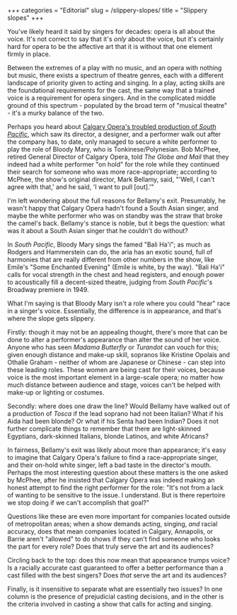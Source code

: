 +++
categories = "Editorial"
slug = /slippery-slopes/
title = "Slippery slopes"
+++

You've likely heard it said by singers for decades: opera is all about the voice. It's not correct to say that it's *only* about the voice, but it's certainly hard for opera to be the affective art that it is without that one element firmly in place.

Between the extremes of a play with no music, and an opera with nothing but music, there exists a spectrum of theatre genres, each with a different landscape of priority given to acting and singing. In a play, acting skills are the foundational requirements for the cast, the same way that a trained voice is a requirement for opera singers. And in the complicated middle ground of this spectrum - populated by the broad term of "musical theatre" - it's a murky balance of the two.

Perhaps you heard about [Calgary Opera's troubled production of *South Pacific*](https://beta.theglobeandmail.com/arts/theatre-and-performance/director-performer-resign-after-calgary-opera-casts-white-woman-for-asian-role/article34634649/?ref=http%3A%2F%2Fwww.theglobeandmail.com&cmpid=rss1&click=dlvr.it), which saw its director, a designer, and a performer walk out after the company has, to date, only managed to secure a white performer to play the role of Bloody Mary, who is Tonkinese/Polynesian. Bob McPhee, retired General Director of Calgary Opera, told *The Globe and Mail* that they indeed had a white performer "on hold" for the role while they continued their search for someone who was more race-appropriate; according to McPhee, the show's original director, Mark Bellamy, said, "'Well, I can't agree with that,' and he said, 'I want to pull [out].'"

I'm left wondering about the full reasons for Bellamy's exit. Presumably, he wasn't happy that Calgary Opera hadn't found a South Asian singer, and maybe the white performer who was on standby was the straw that broke the camel's back. Bellamy's stance is noble, but it begs the question: what was it about a South Asian singer that he couldn't do without?

In *South Pacific*, Bloody Mary sings the famed "Bali Ha'i"; as much as Rodgers and Hammerstein can do, the aria has an exotic sound, full of harmonies that are really different from other numbers in the show, like Emile's "Some Enchanted Evening" (Emile is white, by the way). "Bali Ha'i" calls for vocal strength in the chest and head registers, and enough power to acoustically fill a decent-sized theatre, judging from *South Pacific*'s Broadway premiere in 1949.

What I'm saying is that Bloody Mary isn't a role where you could "hear" race in a singer's voice. Essentially, the difference is in appearance, and that's where the slope gets slippery.

Firstly: though it may not be an appealing thought, there's more that can be done to alter a performer's appearance than alter the sound of her voice. Anyone who has seen *Madama Butterfly* or *Turandot* can vouch for this; given enough distance and make-up skill, sopranos like Kristine Opolais and Othalie Graham - neither of whom are Japanese or Chinese - can step into these leading roles. These women are being cast for their voices, because voice is the most important element in a large-scale opera; no matter how much distance between audience and stage, voices can't be helped with make-up or lighting or costumes.

Secondly: where does one draw the line? Would Bellamy have walked out of a production of *Tosca* if the lead soprano had not been Italian? What if his Aida had been blonde? Or what if his Senta had been Indian? Does it not further complicate things to remember that there are light-skinned Egyptians, dark-skinned Italians, blonde Latinos, and white Africans?

In fairness, Bellamy's exit was likely about more than appearance; it's easy to imagine that Calgary Opera's failure to find a race-appropriate singer, and their on-hold white singer, left a bad taste in the director's mouth. Perhaps the most interesting question about these matters is the one asked by McPhee, after he insisted that Calgary Opera was indeed making an honest attempt to find the right performer for the role: "It's not from a lack of wanting to be sensitive to the issue. I understand. But is there repertoire we stop doing if we can't accomplish that goal?"

Questions like these are even more important for companies located outside of metropolitan areas; when a show demands acting, singing, *and* racial accuracy, does that mean companies located in Calgary, Annapolis, or Barrie aren't "allowed" to do shows if they can't find someone who looks the part for every role? Does that truly serve the art and its audiences?

Circling back to the top: does this now mean that appearance trumps voice? Is a racially accurate cast guaranteed to offer a better performance than a cast filled with the best singers? Does *that* serve the art and its audiences?

Finally, is it insensitive to separate what are essentially two issues? In one column is the presence of prejudicial casting decisions, and in the other is the criteria involved in casting a show that calls for acting and singing.
